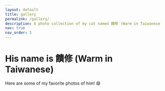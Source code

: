```yaml
---
layout: default
title: gallery
permalink: /gallery/
description: A photo collection of my cat named 饋修 (Warm in Taiwanese).
nav: true
nav_order: 5
---
```


# His name is 饋修 (Warm in Taiwanese)

Here are some of my favorite photos of him! :smile:

<div class="gallery-grid" id="galleryGrid"></div>

<!-- Modal for half-screen view -->
<div id="modal" class="modal" onclick="closeModal(event)">
  <div class="modal-content-wrapper">
    <img class="modal-content" id="modal-img">
    <div class="caption" id="modal-caption"></div>
    <a class="prev" onclick="changePhoto(-1)">&#10094;</a>
    <a class="next" onclick="changePhoto(1)">&#10095;</a>
  </div>
</div>

<style>
/* Gallery Grid */
.gallery-grid {
  display: grid;
  gap: 15px;
  grid-template-columns: repeat(auto-fit, minmax(200px, 1fr));
  padding: 20px;
}

.gallery-item img {
  width: 100%;
  height: 100%;
  border-radius: 8px;
  box-shadow: 0 4px 8px rgba(0, 0, 0, 0.2);
  transition: transform 0.2s ease;
  object-fit: cover;
}

.gallery-item img:hover {
  transform: scale(1.05);
  cursor: pointer;
}

/* Modal Style */
.modal {
  display: none;
  position: fixed;
  z-index: 1000;
  left: 0;
  top: 0;
  width: 100%;
  height: 100%;
  background-color: rgba(0, 0, 0, 0.85); /* Dark transparent background */
}

.modal-content-wrapper {
  position: relative;
  margin: auto;
  top: 50%;
  transform: translateY(-50%);
  width: 80%;
  max-width: 600px;
  text-align: center;
}

.modal-content {
  width: 100%;
  max-height: 80vh;
  object-fit: contain;
  border-radius: 8px;
  box-shadow: 0 4px 8px rgba(0, 0, 0, 0.5); /* Soft shadow to make it stand out */
}

.caption {
  text-align: center;
  color: #fff;
  font-size: 16px;
  margin-top: 10px;
}

/* Navigation Buttons */
.prev, .next {
  position: absolute;
  top: 50%;
  color: #333; /* Dark gray arrows for better visibility */
  font-size: 30px;
  font-weight: bold;
  cursor: pointer;
  user-select: none;
  transform: translateY(-50%);
  padding: 10px;
  background-color: rgba(255, 255, 255, 0.6); /* Slightly transparent background */
  border-radius: 50%;
}

.prev { left: 10px; }
.next { right: 10px; }

.prev:hover, .next:hover {
  color: #000; /* Darker hover effect */
  background-color: rgba(255, 255, 255, 0.8);
}

</style>

<script>
// Shuffling function
function shuffle(array) {
  for (let i = array.length - 1; i > 0; i--) {
    const j = Math.floor(Math.random() * (i + 1));
    [array[i], array[j]] = [array[j], array[i]];
  }
  return array;
}

// Pre-shuffle and load images on page load
document.addEventListener("DOMContentLoaded", function() {
  const photos = [
    {% for photo in site.static_files %}
      {% if photo.path contains '/assets/img/warm/' %}
        { src: "{{ photo.path | relative_url }}", alt: "Cute cat photo" },
      {% endif %}
    {% endfor %}
  ];

  const shuffledPhotos = shuffle(photos);
  const galleryGrid = document.getElementById("galleryGrid");

  shuffledPhotos.forEach(photo => {
    const galleryItem = document.createElement("div");
    galleryItem.classList.add("gallery-item");

    const img = document.createElement("img");
    img.src = photo.src;
    img.alt = photo.alt;
    img.loading = "lazy";
    img.onclick = () => openModal(photo.src);

    galleryItem.appendChild(img);
    galleryGrid.appendChild(galleryItem);
  });
});

let currentIndex = 0;

function openModal(src) {
  document.getElementById("modal").style.display = "block";
  document.getElementById("modal-img").src = src;
  currentIndex = Array.from(document.querySelectorAll('.gallery-item img')).findIndex(img => img.src.includes(src));
}

function closeModal(event) {
  if (event.target.classList.contains('modal')) {
    document.getElementById("modal").style.display = "none";
  }
}

function changePhoto(step) {
  const photos = Array.from(document.querySelectorAll('.gallery-item img'));
  currentIndex = (currentIndex + step + photos.length) % photos.length;
  document.getElementById("modal-img").src = photos[currentIndex].src;
}
</script>
